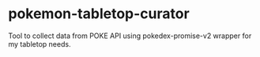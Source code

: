 # pokemon-tabletop-curator
 Tool to collect data from POKE API using pokedex-promise-v2 wrapper for my tabletop needs.
